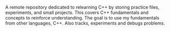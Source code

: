 A remote repository dedicated to relearning C++ by storing practice files, experiments, and small projects. 
This covers C++ fundamentals and concepts to reinforce understanding. The goal is to use my fundamentals from other languages, C++.
Also tracks, experiments and debugs problems.
